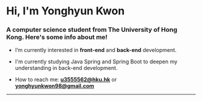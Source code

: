 <h1 align="">Hi, I'm Yonghyun Kwon</h1>
<h3 align="">A computer science student from The University of Hong Kong. Here's some info about me!</h3>

- I’m currently interested in **front-end** and **back-end** development.

- I'm currently studying Java Spring and Spring Boot to deepen my understanding in back-end development.

- How to reach me: **u3555562@hku.hk** or **yonghyunkwon98@gmail.com**


---

<!--[Top Langs](https://github-readme-stats.vercel.app/api/top-langs/?username=Yonghyunkkk&layout=compact&theme=tokyonight)-->

<!--[Yonghyun's github stats](https://github-readme-stats.vercel.app/api?username=Yonghyunkkk&show_icons=true&theme=tokyonight)-->
